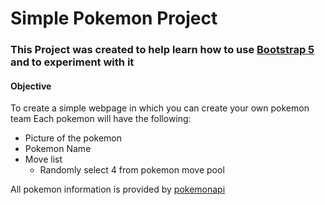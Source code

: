 # Simple Pokemon Project

### This Project was created to help learn how to use [Bootstrap 5](https://getbootstrap.com/docs/5.3/getting-started/introduction/) and to experiment with it

#### **Objective**
To create a simple webpage in which you can create your own pokemon team
Each pokemon will have the following: 
 - Picture of the pokemon
 - Pokemon Name
 - Move list
   - Randomly select 4 from pokemon move pool

All pokemon information is provided by [pokemonapi](https://pokeapi.co) 